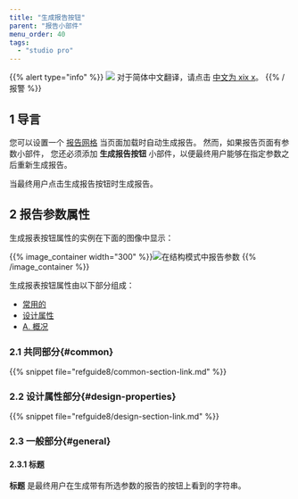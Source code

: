 ```yaml
---
title: "生成报告按钮"
parent: "报告小部件"
menu_order: 40
tags:
  - "studio pro"
---
```


{{% alert type="info" %}}
<img src="attachments/chinese-translation/china.png" style="display: inline-block; margin: 0" /> 对于简体中文翻译，请点击 [中文为 xix x](https://cdn.mendix.tencent-cloud.com/documentation/refguide8/report-button.pdf)。
{{% /报警 %}}

## 1 导言

您可以设置一个 [报告网格](report-grid) 当页面加载时自动生成报告。 然而，如果报告页面有参数小部件， 您还必须添加 **生成报告按钮** 小部件，以便最终用户能够在指定参数之后重新生成报告。

当最终用户点击生成报告按钮时生成报告。

## 2 报告参数属性

生成报表按钮属性的实例在下面的图像中显示：

{{% image_container width="300" %}}![在结构模式中报告参数](attachments/report-widgets/generate-report-button-properties.png)
{{% /image_container %}}

生成报表按钮属性由以下部分组成：

* [常用的](#common)
* [设计属性](#design-properties)
* [A. 概况](#general)

### 2.1 共同部分{#common}

{{% snippet file="refguide8/common-section-link.md" %}}

### 2.2 设计属性部分{#design-properties}

{{% snippet file="refguide8/design-section-link.md" %}}

### 2.3 一般部分{#general}

#### 2.3.1 标题

**标题** 是最终用户在生成带有所选参数的报告的按钮上看到的字符串。
